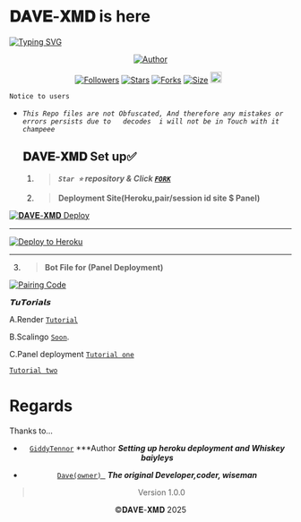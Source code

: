# 𝐃𝐀𝐕𝐄-𝐗𝐌𝐃 is here

<a href="https://git.io/typing-svg"><img src="https://readme-typing-svg.demolab.com?font=Black+Ops+One&size=50&pause=1000&color=1BAFBAFF&center=true&width=910&height=100&lines=THANKS FOR CHOOSING +𝐃𝐀𝐕𝐄-𝐗𝐌𝐃;MULTI+DEVICE+WHATSAPP+BOT;CREATED+BY+GIFTED+DAVE;RELEASED+24.03.2025" alt="Typing SVG" /></a>
<p align="center">
<a href="https://github.com/gifteddevsmd"><img title="Author" src="https://files.catbox.moe/vr83h2.jpg?style=for-the-badge&logo=github"></a>

<p align="center">
<a href="https://github.com/gifteddevsmd/followers"><img title="Followers" src="https://img.shields.io/github/followers/gifteddevsmd?color=blue&style=flat-square"></a>
<a href="https://github.com/gifteddevsmd/DAVE-XMD/stargazers/"><img title="Stars" src="https://img.shields.io/github/stars/gifteddevsmd/DAVE-XMD?color=blue&style=flat-square"></a>
<a href="https://github.com/gifteddevsmd/DAVE-XMD/network/members"><img title="Forks" src="https://img.shields.io/github/forks/gifteddevsmd/DAVE-XMD?color=blue&style=flat-square"></a>
<a href="https://github.com/gifteddevsmd/DAVE-XMD/"><img title="Size" src="https://img.shields.io/github/repo-size/gifteddevsmd/DAVE-XMD?style=flat-square&color=green"></a>
<a href="https://github.com/gifteddevsmd/DAVE-XMD/graphs/commit-activity"><img height="20" src="https://img.shields.io/badge/Maintained%3F-yes-green.svg"></a>&nbsp;&nbsp;
</p>



`Notice to users`

* *`This Repo files are not Obfuscated, And therefore any mistakes or errors persists due to   decodes  i will not be in Touch with it champeee`*




  ## 𝐃𝐀𝐕𝐄-𝐗𝐌𝐃 Set up✅
  1.  > ***`Star ⭐` repository & Click [`FORK`](https://github.com/gifteddevsmd/DAVE-XMD/fork)***
      
     2.  > **Deployment Site(Heroku,pair/session id site $ Panel)**

<a href='https://davesxmd-03209e7609ef.herokuapp.com/' target="_blank">
  <img alt='𝐃𝐀𝐕𝐄-𝐗𝐌𝐃 Deploy' src='https://img.shields.io/badge/Deploy%20DAVE%20XMD-orange?style=for-the-badge&logo=opencv&logoColor=black'/>
</a>
<br> 

---

<a href="https://heroku.com/deploy?template=https://github.com/gifteddevsmd/DAVE-XMD" target="_blank">
  <img src="https://img.shields.io/badge/Deploy%20to%20Heroku-6762A6?style=for-the-badge&logo=heroku&logoColor=white" alt="Deploy to Heroku"/>
</a>

---
3.   > **Bot File for (Panel Deployment)**

<a href='https://www.mediafire.com/file/apl94yye6rc7jbh/BELLAH_XMD_V2.zip/file' target="_blank">
  <img alt='Pairing Code' src='https://img.shields.io/badge/Get%20Zip%20Here-darkpink?style=for-the-badge&logo=opencv&logoColor=black'/>
</a>
<br> 


*𝗧𝘂𝗧𝗼𝗿𝗶𝗮𝗹𝘀*

A.Render [`Tutorial`](https://youtu.be/bj59ynAaa3Y?si=cJpQPr1XaP7q-tDF)





B.Scalingo  [`Soon`](hhttps://youtu.be/XAEvjrFIoiw?si=zdVjdtav3ZtsjTRz).




C.Panel deployment  [`Tutorial one`](https://youtu.be/ajaddRsPvsw?si=-UKgE092fNXRb_mm)



[`Tutorial two`](https://youtu.be/bBOCsPcQ7vA?si=U4bQBAp7GUEWGuF2)




# Regards 

Thanks to...

<div align="center">

* [`GiddyTennor`](https://github.com/Tennor-modz) ***Author
  ***Setting up heroku deployment and Whiskey baiyleys***


* [`Dave(owner) `](https://github.com/gifteddevsmd) ***The original Developer,coder, wiseman***


> Version 1.0.0


©𝐃𝐀𝐕𝐄-𝐗𝐌𝐃 2025
